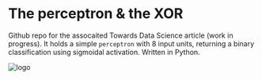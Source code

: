# The perceptron \& the XOR

Github repo for the assocaited Towards Data Science article (work in progress). It holds a simple `perceptron` with 8 input units, returning a binary classification using sigmoidal activation. Written in Python.

![logo](https://github.com/BenTenmann/PyHMM/blob/main/outtadabox.png)


